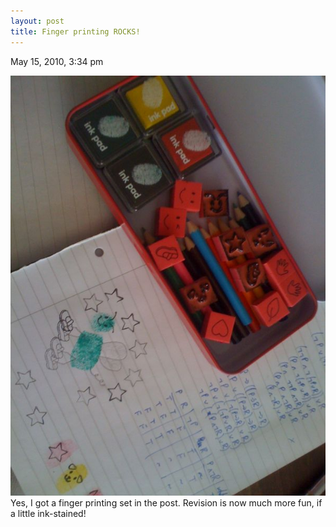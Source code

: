 ```yaml
---
layout: post
title: Finger printing ROCKS!
---
```


May 15, 2010, 3:34 pm

<img src="/img/600947378.jpg" alt="finger printing!" />
Yes, I got a finger printing set in the post. Revision is now much more fun, if a little ink-stained!
    


